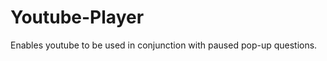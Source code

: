 Youtube-Player
==============

Enables youtube to be used in conjunction with paused pop-up questions.